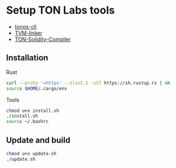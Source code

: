 # Setup TON Labs tools
* [tonos-cli](https://github.com/tonlabs/tonos-cli)
* [TVM-linker](https://github.com/tonlabs/TVM-linker)
* [TON-Solidity-Compiler](https://github.com/tonlabs/TON-Solidity-Compiler)

## Installation
Rust
```sh
curl --proto '=https' --tlsv1.2 -sSf https://sh.rustup.rs | sh
source $HOME/.cargo/env
```

Tools
```sh
chmod u+x install.sh
./install.sh
source ~/.bashrc
```

## Update and build
```sh
chmod u+x update.sh
./update.sh
```